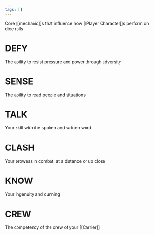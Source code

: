 ```yaml
---
tags: []
---
```

Core [[mechanic]]s that influence how [[Player Character]]s perform on dice rolls
# DEFY
The ability to  resist pressure and power through adversity
# SENSE
The ability to read people and situations
# TALK
Your skill with the spoken and written word
# CLASH
Your prowess in combat, at a distance or up close
# KNOW
Your ingenuity and cunning
# CREW
The competency of the crew of your [[Carrier]] 
